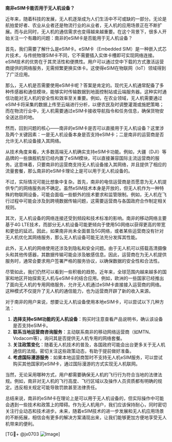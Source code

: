 **南非eSIM卡能否用于无人机设备？**

近年来，随着科技的发展，无人机逐渐成为人们生活中不可或缺的一部分。无论是航拍爱好者、农业从业者还是物流行业的从业者，无人机的应用场景正在不断扩展。而与此同时，无人机的通信需求也变得越来越重要。在这个背景下，很多人开始关注一个有趣的问题：南非的eSIM卡是否能用于无人机设备？

首先，我们需要了解什么是eSIM卡。eSIM卡（Embedded SIM）是一种嵌入式芯片技术，与传统物理SIM卡不同，它不需要插入实体卡槽即可实现网络连接。eSIM技术的优势在于其灵活性和便携性。用户可以通过空中下载的方式激活运营商提供的网络服务，无需频繁更换实体卡。这使得eSIM在物联网（IoT）领域得到了广泛应用。

那么，无人机是否需要使用eSIM卡呢？答案是肯定的。现代无人机通常配备了多种传感器和通信模块，能够实时传输数据到地面控制站或云端服务器。这种实时通信功能对无人机的安全性和效率至关重要。例如，在农业领域，无人机需要通过eSIM卡将采集的数据上传至云端进行分析，以便农民及时调整灌溉或施肥策略；而在物流行业中，无人机需要通过eSIM卡接收导航指令和任务信息，确保货物安全送达目的地。

然而，回到问题的核心——南非的eSIM卡是否可以直接用于无人机设备？这里涉及两个关键因素：一是无人机设备本身是否支持eSIM卡；二是南非的运营商是否允许无人机设备接入其网络。

从技术角度来看，大多数高端无人机确实支持eSIM卡功能。例如，大疆（DJI）等品牌的一些旗舰机型已经内置了eSIM模块，可以直接兼容国际主流运营商的服务。这意味着，只要南非的运营商支持无人机设备接入其网络，并且提供了相应的流量套餐，那么南非的eSIM卡理论上是可以用于无人机设备的。

不过，实际情况可能比想象中复杂。首先，南非的电信运营商是否愿意为无人机提供专门的网络服务尚不确定。虽然eSIM技术本身是开放的，但无人机作为一种特殊的物联网设备，可能会面临一些额外的技术要求和监管限制。例如，无人机在飞行过程中可能会涉及到跨境数据传输问题，这需要运营商与各国政府合作制定相关规则。

其次，无人机设备的网络连接还受到频段和技术标准的影响。南非的移动网络主要基于4G LTE技术，而部分无人机设备可能更倾向于使用5G网络以获得更高的带宽和更低的延迟。因此，如果南非尚未全面普及5G网络，或者某些运营商没有针对无人机优化其网络服务，那么无人机设备可能无法充分发挥其性能。

此外，无人机的网络使用还涉及到隐私和安全问题。由于无人机可以搭载高清摄像头和其他传感器，其数据传输可能会涉及敏感信息。因此，运营商在为无人机提供服务时，通常会要求用户签署严格的服务协议，以确保数据的安全性和合法性。

尽管如此，我们仍然可以看到一些积极的趋势。近年来，全球范围内越来越多的国家和地区开始探索无人机与eSIM卡的结合应用。例如，欧洲的一些国家已经推出了面向无人机的专用网络服务，允许无人机通过eSIM卡直接接入运营商的网络。这种模式不仅提升了无人机的通信能力，也为运营商开辟了新的收入来源。

对于南非的用户来说，想要让无人机设备使用本地eSIM卡，可以尝试以下几种方法：

1. **选择支持eSIM功能的无人机设备**：购买时注意查看产品说明书，确认该设备是否支持eSIM卡。
2. **联系当地运营商咨询服务**：主动联系南非的移动网络运营商（如MTN、Vodacom等），询问其是否提供无人机专用的网络套餐。
3. **关注政策变化**：随着无人机技术的普及，各国政府可能会出台更多关于无人机通信的法规。密切关注这些政策动态，有助于提前做好准备。
4. **考虑国际漫游服务**：如果本地运营商暂时不支持无人机eSIM服务，可以尝试购买其他国家的eSIM卡，通过国际漫游的方式实现无人机联网。

当然，无论采用哪种方式，用户都需要确保无人机的飞行行为符合当地的法律法规。例如，南非对无人机的飞行高度、飞行区域以及操作人员资质都有明确的规定。违反相关规定可能导致罚款甚至法律责任。

总结来说，南非的eSIM卡在理论上是可以用于无人机设备的，但实际操作中可能会遇到一些技术和政策上的障碍。作为无人机用户，我们应该保持耐心，同时密切关注行业动态和技术进步。未来，随着eSIM技术的进一步发展和无人机应用场景的不断拓展，相信会有更多的解决方案涌现出来，让我们能够更加方便地享受无人机带来的便利。

[TG💪+ @jx0703 ![Image](https://github.com/user-attachments/assets/dbca1d08-cadb-493c-b0ec-ad6f7a83f270)]